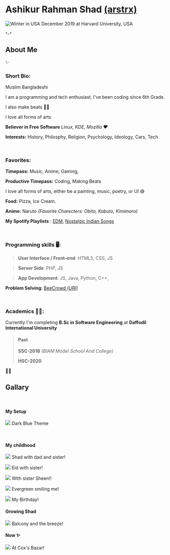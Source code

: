 # Ashikur Rahman Shad [(arstrx)](https://arstrx.com)

![Winter in USA](img/semi-adult/harvard-usa-winter.jpg)
December 2019 at Harvard University, USA

^-^

## About Me

✨️

### Short Bio:

Muslim Bangladeshi

I am a programming and tech enthusiast. I've been coding since 6th Grade. 

I also make beats 🎹️🎶️

I love all forms of arts

**Believer in Free Software**  *Linux, KDE,  Mozilla ❤*

**Interests:** History, Philosphy, Religion, Psychology,  Ideology, Cars, Tech

&nbsp;

### Favorites:

**Timepass:** Music, Anime, Gaming,

**Productive Timepass:** Coding, Making Beats

I love all forms of arts, either be a painting, music, poetry, or UI 😅

**Food:** Pizza, Ice Cream.

**Anime:** Naruto *(Favorite Charecters: Obito, Kabuto, Kimimaro)*

**My Spotify Playlists** : [EDM](https://open.spotify.com/playlist/6ZwDWx4c9MLQvyNegzddv7?si=a0fb32cbb4374b7e),
[Nostalgic Indian Songs](https://open.spotify.com/playlist/3r6Tn6Yl7soX4dRYX3Qz7a?si=3d2b8fb4316245eb)

&nbsp; 
### Programming skills 🖥️:

>**User Interface / Front-end**:  HTML5, CSS, JS

>**Server Side**: PHP, JS

>**App Development**: JS, Java, Python, C++, 

**Problem Solving**: [BeeCrowd *(URI)*](https://www.beecrowd.com.br/judge/en/profile/598716)

&nbsp; 
### Academics 👨‍🎓️:

Currently I'm completing **B.Sc in Software Engineering** at **Daffodil International University**


>#### Past
>
>**SSC-2018** *(BIAM Model School And College)*
>
>**HSC-2020**

👨‍🎓️

## Gallary

&nbsp;

#### My Setup

![](img/pc/blue-dark-pc.jpg)
Dark Blue Theme

&nbsp;

#### My childhood

![](img/childhood/shad-dad-sister.jpg)
Shad with dad and sister!

![](img/childhood/shad-sheen-eid.jpg)
Eid with sister!

![](img/childhood/shad-smile-sheen.jpg)
With sister Sheen!!

![](img/childhood/shad-smile.jpg)
Evergreen smiling me!

![](img/childhood/shad-birthday.jpg)
My Birthday!

#### Growing Shad

![](img/kid/shad-balcony.jpg)
Balcony and the breeze!

#### Now ✨

![](img/semi-adult/cox-bazar-long-hair.jpg)
At Cox's Bazar!
